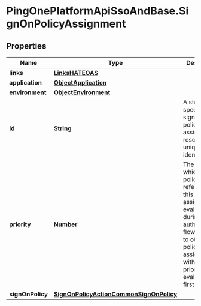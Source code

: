 # PingOnePlatformApiSsoAndBase.SignOnPolicyAssignment

## Properties

Name | Type | Description | Notes
------------ | ------------- | ------------- | -------------
**links** | [**LinksHATEOAS**](LinksHATEOAS.md) |  | [optional] 
**application** | [**ObjectApplication**](ObjectApplication.md) |  | [optional] 
**environment** | [**ObjectEnvironment**](ObjectEnvironment.md) |  | [optional] 
**id** | **String** | A string that specifies the sign-on policy assignment resource’s unique identifier. | [optional] [readonly] 
**priority** | **Number** | The order in which the policy referenced by this assignment is evaluated during an authentication flow relative to other policies. An assignment with a lower priority will be evaluated first. | 
**signOnPolicy** | [**SignOnPolicyActionCommonSignOnPolicy**](SignOnPolicyActionCommonSignOnPolicy.md) |  | 


